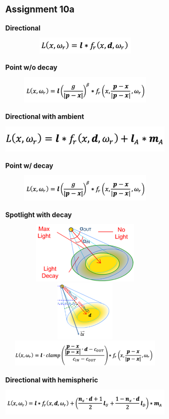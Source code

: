 # Assignment 10a

## Directional 
<p align="center">
<img src="img/directional.png" height="50">
</p>

## Point w/o decay 
<p align="center">
<img src="img/point_decay.png" height="80">
</p>

## Directional with ambient
<p align="center">
<img src="img/directional_ambient.png" height="80">
</p>

## Point w/ decay 
<p align="center">
<img src="img/point_decay.png" height="80">
</p>

## Spotlight with decay 
<p align="center">
<img src="img/spot_cone_angles.png" height="180">
<br>
<img src="img/spot_cone_lightzone.png" height="180">
<br>
<img src="img/spot.png" height="80">
</p>

## Directional with hemispheric
<p align="center">
<img src="img/directional_hemispheric.png" height="80">
</p>